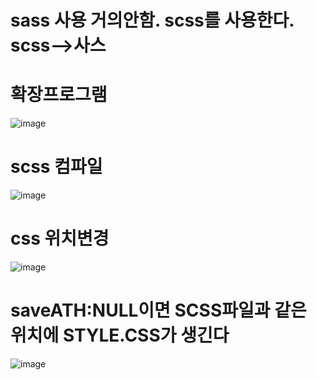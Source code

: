 # sass 사용 거의안함. scss를 사용한다. scss-->사스


# 확장프로그램

![image](https://github.com/jaejae87/sass/assets/129706762/be9ac688-f43b-43ee-9b5f-526e9739ecfe)

# scss 컴파일

![image](https://github.com/jaejae87/sass/assets/129706762/3859bfcd-ef12-4445-a8d4-e7fbe96dcabf)

# css 위치변경

![image](https://github.com/jaejae87/sass/assets/129706762/8d791bfb-6eb5-4aef-ae67-144a3061e4ff)

# saveATH:NULL이면 SCSS파일과 같은 위치에 STYLE.CSS가 생긴다 

![image](https://github.com/jaejae87/sass/assets/129706762/fb7720fb-8162-4f9e-8697-5cc3cad65d0b)
